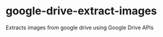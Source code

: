 google-drive-extract-images
===========================

Extracts images from google drive using Google Drive APIs
